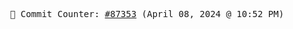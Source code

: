 <p align="center">
    <samp>
        📮 Commit Counter: <a href="https://github.com/Javascript-void0/Javascript-void0/commits/main">#87353</a> (April 08, 2024 @ 10:52 PM)
    </samp>
</p>